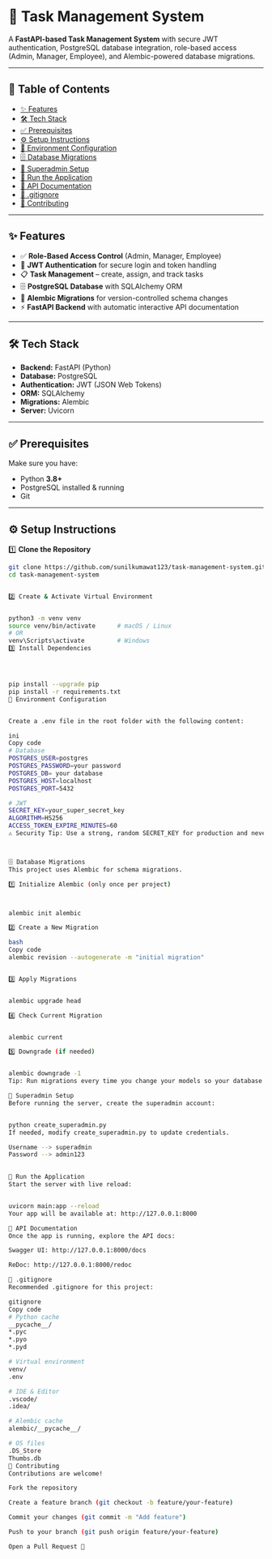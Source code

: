# 🚀 Task Management System  

A **FastAPI-based Task Management System** with secure JWT authentication, PostgreSQL database integration, role-based access (Admin, Manager, Employee), and Alembic-powered database migrations.  

---

## 📌 Table of Contents  

- [✨ Features](#-features)  
- [🛠 Tech Stack](#-tech-stack)  
- [✅ Prerequisites](#-prerequisites)  
- [⚙️ Setup Instructions](#️-setup-instructions)  
- [🔑 Environment Configuration](#-environment-configuration)  
- [🗄️ Database Migrations](#️-database-migrations)  
- [👑 Superadmin Setup](#-superadmin-setup)  
- [🚀 Run the Application](#-run-the-application)  
- [📜 API Documentation](#-api-documentation)  
- [📂 .gitignore](#-gitignore)  
- [🙌 Contributing](#-contributing)  

---

## ✨ Features  

- ✅ **Role-Based Access Control** (Admin, Manager, Employee)  
- 🔑 **JWT Authentication** for secure login and token handling  
- 📋 **Task Management** – create, assign, and track tasks  
- 🗄️ **PostgreSQL Database** with SQLAlchemy ORM  
- 🔄 **Alembic Migrations** for version-controlled schema changes  
- ⚡ **FastAPI Backend** with automatic interactive API documentation  

---

## 🛠 Tech Stack  

- **Backend:** FastAPI (Python)  
- **Database:** PostgreSQL  
- **Authentication:** JWT (JSON Web Tokens)  
- **ORM:** SQLAlchemy  
- **Migrations:** Alembic  
- **Server:** Uvicorn  

---

## ✅ Prerequisites  

Make sure you have:  
- Python **3.8+**  
- PostgreSQL installed & running  
- Git  

---

## ⚙️ Setup Instructions  

1️⃣ **Clone the Repository**  
```bash
git clone https://github.com/sunilkumawat123/task-management-system.git
cd task-management-system


2️⃣ Create & Activate Virtual Environment


python3 -m venv venv
source venv/bin/activate      # macOS / Linux
# OR
venv\Scripts\activate         # Windows
3️⃣ Install Dependencies




pip install --upgrade pip
pip install -r requirements.txt
🔑 Environment Configuration


Create a .env file in the root folder with the following content:

ini
Copy code
# Database
POSTGRES_USER=postgres
POSTGRES_PASSWORD=your password
POSTGRES_DB= your database
POSTGRES_HOST=localhost
POSTGRES_PORT=5432

# JWT
SECRET_KEY=your_super_secret_key
ALGORITHM=HS256
ACCESS_TOKEN_EXPIRE_MINUTES=60
⚠ Security Tip: Use a strong, random SECRET_KEY for production and never commit .env to version control.



🗄️ Database Migrations
This project uses Alembic for schema migrations.

1️⃣ Initialize Alembic (only once per project)



alembic init alembic

2️⃣ Create a New Migration

bash
Copy code
alembic revision --autogenerate -m "initial migration"


3️⃣ Apply Migrations


alembic upgrade head

4️⃣ Check Current Migration


alembic current

5️⃣ Downgrade (if needed)


alembic downgrade -1
Tip: Run migrations every time you change your models so your database schema stays in sync.

👑 Superadmin Setup
Before running the server, create the superadmin account:


python create_superadmin.py
If needed, modify create_superadmin.py to update credentials.

Username --> superadmin	 
Password --> admin123
                   

🚀 Run the Application
Start the server with live reload:


uvicorn main:app --reload
Your app will be available at: http://127.0.0.1:8000

📜 API Documentation
Once the app is running, explore the API docs:

Swagger UI: http://127.0.0.1:8000/docs

ReDoc: http://127.0.0.1:8000/redoc

📂 .gitignore
Recommended .gitignore for this project:

gitignore
Copy code
# Python cache
__pycache__/
*.pyc
*.pyo
*.pyd

# Virtual environment
venv/
.env

# IDE & Editor
.vscode/
.idea/

# Alembic cache
alembic/__pycache__/

# OS files
.DS_Store
Thumbs.db
🙌 Contributing
Contributions are welcome!

Fork the repository

Create a feature branch (git checkout -b feature/your-feature)

Commit your changes (git commit -m "Add feature")

Push to your branch (git push origin feature/your-feature)

Open a Pull Request 🎉
